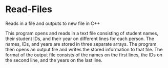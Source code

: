 # Read-Files
Reads in a file and outputs to new file in C++

This program opens and reads in a text file consisting of student names, their student IDs, and their year on different lines for each person. 
The names, IDs, and years are stored in three separate arrays. The program then opens an output file and writes the stored information to that file. 
The format of the output file consists of the names on the first lines, the IDs on the second line, and the years on the last line.
